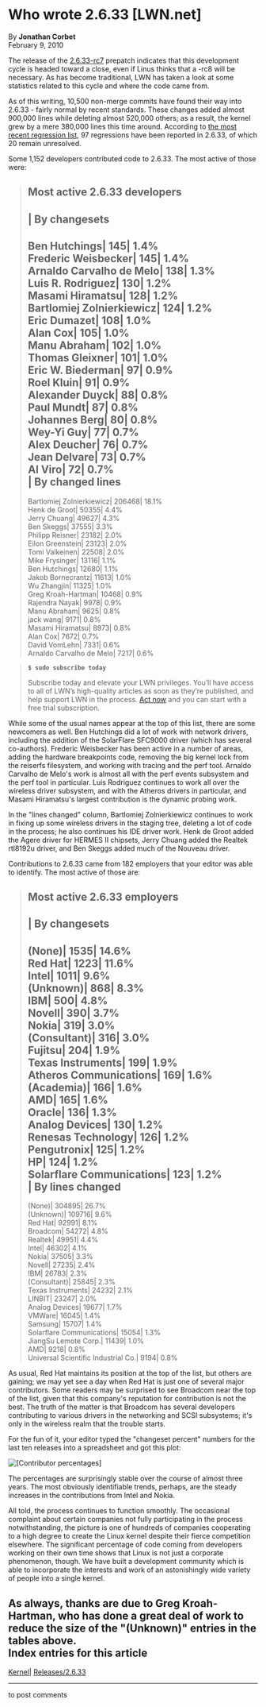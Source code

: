 # Who wrote 2.6.33 [LWN.net]

By **Jonathan Corbet**  
February 9, 2010 

The release of the [2.6.33-rc7](http://lwn.net/Articles/373332/) prepatch indicates that this development cycle is headed toward a close, even if Linus thinks that a -rc8 will be necessary. As has become traditional, LWN has taken a look at some statistics related to this cycle and where the code came from. 

As of this writing, 10,500 non-merge commits have found their way into 2.6.33 - fairly normal by recent standards. These changes added almost 900,000 lines while deleting almost 520,000 others; as a result, the kernel grew by a mere 380,000 lines this time around. According to [the most recent regression list](http://lwn.net/Articles/373429/), 97 regressions have been reported in 2.6.33, of which 20 remain unresolved. 

Some 1,152 developers contributed code to 2.6.33. The most active of those were: 

> Most active 2.6.33 developers  
> ---  
> | By changesets  
> ---  
> Ben Hutchings| 145| 1.4%  
> Frederic Weisbecker| 145| 1.4%  
> Arnaldo Carvalho de Melo| 138| 1.3%  
> Luis R. Rodriguez| 130| 1.2%  
> Masami Hiramatsu| 128| 1.2%  
> Bartlomiej Zolnierkiewicz| 124| 1.2%  
> Eric Dumazet| 108| 1.0%  
> Alan Cox| 105| 1.0%  
> Manu Abraham| 102| 1.0%  
> Thomas Gleixner| 101| 1.0%  
> Eric W. Biederman| 97| 0.9%  
> Roel Kluin| 91| 0.9%  
> Alexander Duyck| 88| 0.8%  
> Paul Mundt| 87| 0.8%  
> Johannes Berg| 80| 0.8%  
> Wey-Yi Guy| 77| 0.7%  
> Alex Deucher| 76| 0.7%  
> Jean Delvare| 73| 0.7%  
> Al Viro| 72| 0.7%  
> | By changed lines  
> ---  
> Bartlomiej Zolnierkiewicz| 206468| 18.1%  
> Henk de Groot| 50355| 4.4%  
> Jerry Chuang| 49627| 4.3%  
> Ben Skeggs| 37555| 3.3%  
> Philipp Reisner| 23182| 2.0%  
> Eilon Greenstein| 23123| 2.0%  
> Tomi Valkeinen| 22508| 2.0%  
> Mike Frysinger| 13116| 1.1%  
> Ben Hutchings| 12680| 1.1%  
> Jakob Bornecrantz| 11613| 1.0%  
> Wu Zhangjin| 11325| 1.0%  
> Greg Kroah-Hartman| 10468| 0.9%  
> Rajendra Nayak| 9978| 0.9%  
> Manu Abraham| 9625| 0.8%  
> jack wang| 9171| 0.8%  
> Masami Hiramatsu| 8973| 0.8%  
> Alan Cox| 7672| 0.7%  
> David VomLehn| 7331| 0.6%  
> Arnaldo Carvalho de Melo| 7217| 0.6%  
  
> **`$ sudo subscribe today`**
> 
> Subscribe today and elevate your LWN privileges. You’ll have access to all of LWN’s high-quality articles as soon as they’re published, and help support LWN in the process. [Act now](https://lwn.net/Promo/nst-sudo/claim) and you can start with a free trial subscription. 

While some of the usual names appear at the top of this list, there are some newcomers as well. Ben Hutchings did a lot of work with network drivers, including the addition of the SolarFlare SFC9000 driver (which has several co-authors). Frederic Weisbecker has been active in a number of areas, adding the hardware breakpoints code, removing the big kernel lock from the reiserfs filesystem, and working with tracing and the perf tool. Arnaldo Carvalho de Melo's work is almost all with the perf events subsystem and the perf tool in particular. Luis Rodriguez continues to work all over the wireless driver subsystem, and with the Atheros drivers in particular, and Masami Hiramatsu's largest contribution is the dynamic probing work. 

In the "lines changed" column, Bartlomiej Zolnierkiewicz continues to work in fixing up some wireless drivers in the staging tree, deleting a lot of code in the process; he also continues his IDE driver work. Henk de Groot added the Agere driver for HERMES II chipsets, Jerry Chuang added the Realtek rtl8192u driver, and Ben Skeggs added much of the Nouveau driver. 

Contributions to 2.6.33 came from 182 employers that your editor was able to identify. The most active of those are: 

> Most active 2.6.33 employers  
> ---  
> | By changesets  
> ---  
> (None)| 1535| 14.6%  
> Red Hat| 1223| 11.6%  
> Intel| 1011| 9.6%  
> (Unknown)| 868| 8.3%  
> IBM| 500| 4.8%  
> Novell| 390| 3.7%  
> Nokia| 319| 3.0%  
> (Consultant)| 316| 3.0%  
> Fujitsu| 204| 1.9%  
> Texas Instruments| 199| 1.9%  
> Atheros Communications| 169| 1.6%  
> (Academia)| 166| 1.6%  
> AMD| 165| 1.6%  
> Oracle| 136| 1.3%  
> Analog Devices| 130| 1.2%  
> Renesas Technology| 126| 1.2%  
> Pengutronix| 125| 1.2%  
> HP| 124| 1.2%  
> Solarflare Communications| 123| 1.2%  
> | By lines changed  
> ---  
> (None)| 304895| 26.7%  
> (Unknown)| 109716| 9.6%  
> Red Hat| 92991| 8.1%  
> Broadcom| 54272| 4.8%  
> Realtek| 49951| 4.4%  
> Intel| 46302| 4.1%  
> Nokia| 37505| 3.3%  
> Novell| 27235| 2.4%  
> IBM| 26783| 2.3%  
> (Consultant)| 25845| 2.3%  
> Texas Instruments| 24232| 2.1%  
> LINBIT| 23247| 2.0%  
> Analog Devices| 19677| 1.7%  
> VMWare| 16045| 1.4%  
> Samsung| 15707| 1.4%  
> Solarflare Communications| 15054| 1.3%  
> JiangSu Lemote Corp.| 11439| 1.0%  
> AMD| 9218| 0.8%  
> Universal Scientific Industrial Co.| 9194| 0.8%  
  
As usual, Red Hat maintains its position at the top of the list, but others are gaining; we may yet see a day when Red Hat is just one of several major contributors. Some readers may be surprised to see Broadcom near the top of the list, given that this company's reputation for contribution is not the best. The truth of the matter is that Broadcom has several developers contributing to various drivers in the networking and SCSI subsystems; it's only in the wireless realm that the trouble starts. 

For the fun of it, your editor typed the "changeset percent" numbers for the last ten releases into a spreadsheet and got this plot: 

![\[Contributor
percentages\]](https://static.lwn.net/images/ns/kernel/empl-contr-pct.png)

The percentages are surprisingly stable over the course of almost three years. The most obviously identifiable trends, perhaps, are the steady increases in the contributions from Intel and Nokia. 

All told, the process continues to function smoothly. The occasional complaint about certain companies not fully participating in the process notwithstanding, the picture is one of hundreds of companies cooperating to a high degree to create the Linux kernel despite their fierce competition elsewhere. The significant percentage of code coming from developers working on their own time shows that Linux is not just a corporate phenomenon, though. We have built a development community which is able to incorporate the interests and work of an astonishingly wide variety of people into a single kernel. 

As always, thanks are due to Greg Kroah-Hartman, who has done a great deal of work to reduce the size of the "(Unknown)" entries in the tables above.  
Index entries for this article  
---  
[Kernel](/Kernel/Index)| [Releases/2.6.33](/Kernel/Index#Releases-2.6.33)  
  


* * *

to post comments 
